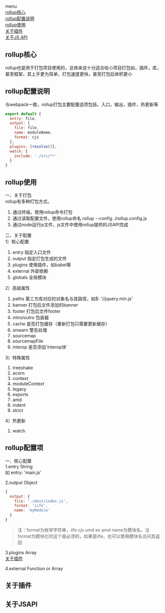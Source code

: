 menu  
[rollup核心](#rollup核心)  
[rollup配置说明](#rollup配置说明)  
[rollup使用](#rollup使用)  
[关于插件](#关于插件)  
[关于JS API](#关于jsapi)  
## rollup核心
rollup也是用于打包项目使用的，总体来说十分适合给小项目打包如，插件，库，甚至框架，其上手更为简单，打包速度更快，甚至打包后体积更小

## rollup配置说明
与webpack一致，rollup打包主要配置选项包括，入口，输出，插件，热更新等  
```js
export default {
  entry: file,
  output: {
    file: file,
    name: moduleName,
    format: cjs
  },
  plugins: [resolve()],
  watch: {
    include: './src/**'
  }
}
```

## rollup使用
一、关于打包  
rollup有多种打包方式。  
1. 通过终端，使用rollup命令打包
2. 通过读取配置文件，使用rollup命名 rollup --config ./rollup.config.js
3. 通过node运行js文件，js文件中使用rollup提供的JSAPI完成

二、关于配置  
1）核心配置  
1. entry 指定入口文件
2. output 指定打包生成的文件
3. plugins 使用插件，如babel等
4. external 外部依赖
5. globals 全局模块

2）高级属性  
1. paths 第三方库对应的对象名与其路径，如$: '//jquery.min.js'
2. banner 打包后文件添加的banner
3. footer 打包后文件footer
4. intro/outro 包装器
5. cache 是否打包缓存（重新打包只需要更新缓存）
6. onwarn 警告处理
7. sourcemap
8. sourcemapFile
9. interop 是否添加'interop块'

3）特殊属性  
1. treeshake
2. acorn
3. context
4. moduleContext
5. legacy
6. exports
7. amd
8. indent
9. strict

4）热更新  
1. watch

## rollup配置项
一、核心配置  
1.entry String  
如 entry: 'main.js'  

2.output Object  
```javaScript
{
  output: {
    file: './dest/index.js',
    format: 'iife',
    name: 'myModule'
  }
}
```
> 注：format为枚举字符串，iife cjs umd es amd
name为模块名，当format为模块化时这个是必须的，如果是iife，也可以使用模块名访问其返回

3.plugins Array  
[关于插件](#关于插件)  

4.external Function or Array

## 关于插件

## 关于JSAPI

